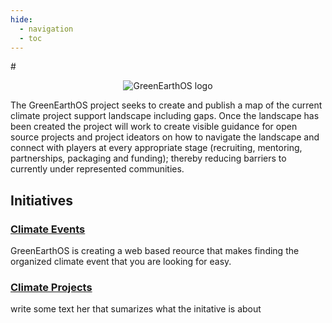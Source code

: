 ```yaml
---
hide:
  - navigation
  - toc
---
```

#<center><img src="https://user-images.githubusercontent.com/37763229/124855526-ea40cd00-df5d-11eb-9725-f7ab199042d8.png" alt="GreenEarthOS logo"></center>

The GreenEarthOS project seeks to create and publish a map of the
current climate project support landscape including gaps. Once the
landscape has been created the project will work to create visible
guidance for open source projects and project ideators on how to
navigate the landscape and connect with players at every appropriate
stage (recruiting, mentoring, partnerships, packaging and funding);
thereby reducing barriers to currently under represented
communities.

## **Initiatives**

### [Climate Events](Climate-Events.md)
GreenEarthOS is creating a web based reource that makes finding the organized climate event that you are looking for easy.

### [Climate Projects](Climate-Projects.md)
write some text her that sumarizes what the initative is about
